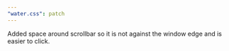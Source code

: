 ```yaml
---
"water.css": patch
---
```


Added space around scrollbar so it is not against the window edge and is easier to click.
